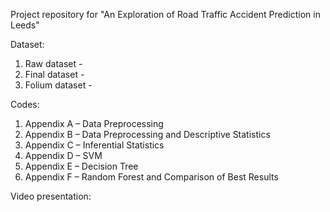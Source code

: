 Project repository for "An Exploration of Road Traffic Accident Prediction in Leeds"

Dataset:
1. Raw dataset -
2. Final dataset -
3. Folium dataset -

Codes:
1. Appendix A – Data Preprocessing
2. Appendix B – Data Preprocessing and Descriptive Statistics
3. Appendix C – Inferential Statistics
4. Appendix D – SVM
5. Appendix E – Decision Tree
6. Appendix F – Random Forest and Comparison of Best Results

Video presentation:
